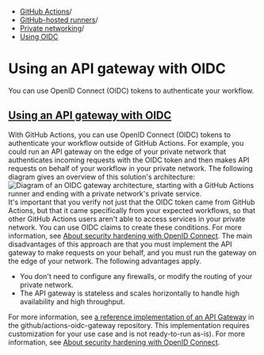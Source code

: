   * [GitHub Actions](https://docs.github.com/en/actions "GitHub Actions")/
  * [GitHub-hosted runners](https://docs.github.com/en/actions/using-github-hosted-runners "GitHub-hosted runners")/
  * [Private networking](https://docs.github.com/en/actions/using-github-hosted-runners/connecting-to-a-private-network "Private networking")/
  * [Using OIDC](https://docs.github.com/en/actions/using-github-hosted-runners/connecting-to-a-private-network/using-an-api-gateway-with-oidc "Using OIDC")


# Using an API gateway with OIDC
You can use OpenID Connect (OIDC) tokens to authenticate your workflow.
## [Using an API gateway with OIDC](https://docs.github.com/en/actions/using-github-hosted-runners/connecting-to-a-private-network/using-an-api-gateway-with-oidc#using-an-api-gateway-with-oidc)
With GitHub Actions, you can use OpenID Connect (OIDC) tokens to authenticate your workflow outside of GitHub Actions. For example, you could run an API gateway on the edge of your private network that authenticates incoming requests with the OIDC token and then makes API requests on behalf of your workflow in your private network.
The following diagram gives an overview of this solution's architecture:
![Diagram of an OIDC gateway architecture, starting with a GitHub Actions runner and ending with a private network's private service.](https://docs.github.com/assets/cb-22109/images/help/actions/actions-oidc-gateway.png)
It's important that you verify not just that the OIDC token came from GitHub Actions, but that it came specifically from your expected workflows, so that other GitHub Actions users aren't able to access services in your private network. You can use OIDC claims to create these conditions. For more information, see [About security hardening with OpenID Connect](https://docs.github.com/en/actions/deployment/security-hardening-your-deployments/about-security-hardening-with-openid-connect#defining-trust-conditions-on-cloud-roles-using-oidc-claims).
The main disadvantages of this approach are that you must implement the API gateway to make requests on your behalf, and you must run the gateway on the edge of your network.
The following advantages apply.
  * You don't need to configure any firewalls, or modify the routing of your private network.
  * The API gateway is stateless and scales horizontally to handle high availability and high throughput.


For more information, see [a reference implementation of an API Gateway](https://github.com/github/actions-oidc-gateway-example) in the github/actions-oidc-gateway repository. This implementation requires customization for your use case and is not ready-to-run as-is). For more information, see [About security hardening with OpenID Connect](https://docs.github.com/en/actions/deployment/security-hardening-your-deployments/about-security-hardening-with-openid-connect).
